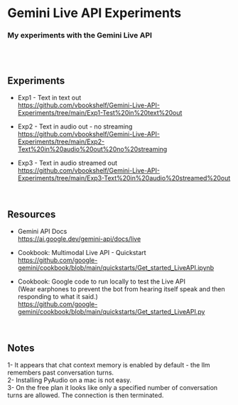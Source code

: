 # Gemini Live API Experiments

### My experiments with the Gemini Live API
<br>
<br>

## Experiments

- Exp1 - Text in text out<br>
  https://github.com/vbookshelf/Gemini-Live-API-Experiments/tree/main/Exp1-Test%20in%20text%20out

- Exp2 - Text in audio out - no streaming<br>
  https://github.com/vbookshelf/Gemini-Live-API-Experiments/tree/main/Exp2-Text%20in%20audio%20out%20no%20streaming

- Exp3 - Text in audio streamed out<br>
  https://github.com/vbookshelf/Gemini-Live-API-Experiments/tree/main/Exp3-Text%20in%20audio%20streamed%20out


<br>

## Resources

- Gemini API Docs<br>
  https://ai.google.dev/gemini-api/docs/live

- Cookbook: Multimodal Live API - Quickstart<br>
  https://github.com/google-gemini/cookbook/blob/main/quickstarts/Get_started_LiveAPI.ipynb

- Cookbook: Google code to run locally to test the Live API<br>
(Wear earphones to prevent the bot from hearing itself speak and then responding to what it said.)<br>
https://github.com/google-gemini/cookbook/blob/main/quickstarts/Get_started_LiveAPI.py

<br>

## Notes

1- It appears that chat context memory is enabled by default - the llm remembers past conversation turns.<br>
2- Installing PyAudio on a mac is not easy.<br>
3- On the free plan it looks like only a specified number of conversation turns are allowed. The connection is then terminated.<br>
